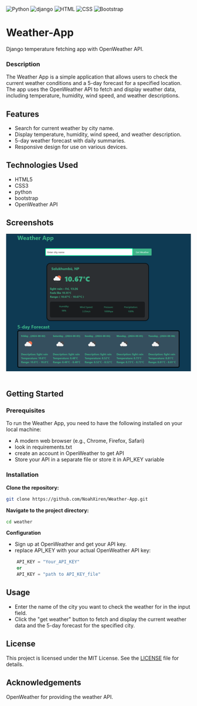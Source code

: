 ![Python](https://img.shields.io/badge/python-3.12.4-blue
)
![django](https://img.shields.io/badge/django-5.0.7-green
)
![HTML](https://img.shields.io/badge/HTML-ff2700)
![CSS](https://img.shields.io/badge/CSS-ffff00)
![Bootstrap](https://img.shields.io/badge/Bootstrap-8A2BE2)

# Weather-App
Django temperature fetching app with OpenWeather API.

### Description

The Weather App is a simple application that allows users to check the current weather conditions and a 5-day forecast for a specified location. The app uses the OpenWeather API to fetch and display weather data, including temperature, humidity, wind speed, and weather descriptions.

## Features

   - Search for current weather by city name.
   - Display temperature, humidity, wind speed, and weather description.
   - 5-day weather forecast with daily summaries.
   - Responsive design for use on various devices.

## Technologies Used

  - HTML5
  - CSS3
  - python
  - bootstrap
  - OpenWeather API
  
## Screenshots
<div align="center">
  <img src="data/image.png" alt="img">
</div>
<br>


## Getting Started
### Prerequisites

To run the Weather App, you need to have the following installed on your local machine:

   - A modern web browser (e.g., Chrome, Firefox, Safari)
   - look in requirements.txt
   - create an account in OpenWeather to get API
   - Store your API in a separate file or store it in API_KEY variable

### Installation

   **Clone the repository:**

``` sh
git clone https://github.com/NoahXiren/Weather-App.git
```
**Navigate to the project directory:**

```sh
cd weather
```
**Configuration**

 - Sign up at OpenWeather and get your API key.
 - replace API_KEY with your actual OpenWeather API key:
```python
    API_KEY = "Your_API_KEY"
    or
    API_KEY = "path to API_KEY_file"
```
## Usage

   - Enter the name of the city you want to check the weather for in the input field.
   - Click the "get weather" button to fetch and display the current weather data and the 5-day forecast for the specified city.


## License

This project is licensed under the MIT License. See the [LICENSE](LICENSE) file for details.


## Acknowledgements
OpenWeather for providing the weather API.


